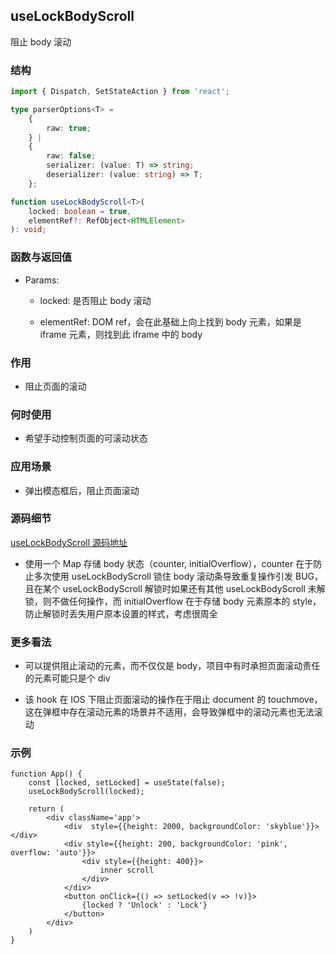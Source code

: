 ## useLockBodyScroll

阻止 body 滚动

### 结构

```ts
import { Dispatch, SetStateAction } from 'react';

type parserOptions<T> =
    {
        raw: true;
    } | 
    {
        raw: false;
        serializer: (value: T) => string;
        deserializer: (value: string) => T;
    };

function useLockBodyScroll<T>(
    locked: boolean = true, 
    elementRef?: RefObject<HTMLElement>
): void;
```

### 函数与返回值

- Params:

    - locked: 是否阻止 body 滚动

    - elementRef: DOM ref，会在此基础上向上找到 body 元素，如果是 iframe 元素，则找到此 iframe 中的 body

### 作用

- 阻止页面的滚动

### 何时使用

- 希望手动控制页面的可滚动状态

### 应用场景

- 弹出模态框后，阻止页面滚动

### 源码细节

[useLockBodyScroll 源码地址](https://github.com/streamich/react-use/blob/master/src/useLockBodyScroll.ts)

- 使用一个 Map 存储 body 状态（counter, initialOverflow），counter 在于防止多次使用 useLockBodyScroll 锁住 body 滚动条导致重复操作引发 BUG，且在某个 useLockBodyScroll 解锁时如果还有其他 useLockBodyScroll 未解锁，则不做任何操作，而 initialOverflow 在于存储 body 元素原本的 style，防止解锁时丢失用户原本设置的样式，考虑很周全

### 更多看法

- 可以提供阻止滚动的元素，而不仅仅是 body，项目中有时承担页面滚动责任的元素可能只是个 div

- 该 hook 在 IOS 下阻止页面滚动的操作在于阻止 document 的 touchmove，这在弹框中存在滚动元素的场景并不适用，会导致弹框中的滚动元素也无法滚动

### 示例

```tsx
function App() {
    const [locked, setLocked] = useState(false);
    useLockBodyScroll(locked);

    return (
        <div className='app'>
            <div  style={{height: 2000, backgroundColor: 'skyblue'}}></div>
            <div style={{height: 200, backgroundColor: 'pink', overflow: 'auto'}}>
                <div style={{height: 400}}>
                    inner scroll
                </div>
            </div>
            <button onClick={() => setLocked(v => !v)}>
                {locked ? 'Unlock' : 'Lock'}
            </button>
        </div>
    )
}
```
